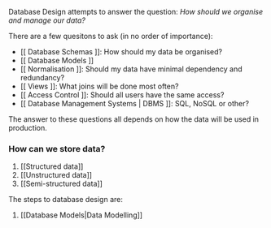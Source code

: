 Database Design attempts to answer the question: *How should we organise and manage our data?*

There are a few quesitons to ask (in no order of importance):
- [[ Database Schemas ]]: How should my data be organised?
- [[ Database Models ]]
- [[ Normalisation ]]: Should my data have minimal dependency and redundancy?
- [[ Views ]]: What joins will be done most often?
- [[ Access Control ]]: Should all users have the same access?
- [[ Database Management Systems | DBMS  ]]: SQL, NoSQL or other?

The answer to these questions all depends on how the data will be used in production.

### How can we store data?
1. [[Structured data]]
2. [[Unstructured data]]
3. [[Semi-structured data]]

The steps to database design are:
1. [[Database Models|Data Modelling]]